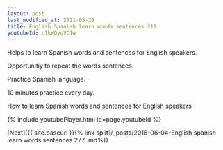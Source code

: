```yaml
---
layout: post
last_modified_at: 2021-03-29
title: English Spanish learn words sentences 219 
youtubeId: c1kWQyqVC1w
---
```

 
 
Helps to learn Spanish words and sentences for English speakers.

Opportunitiy to repeat the words sentences. 

Practice Spanish language. 
 
10 minutes practice every day. 
 
How to learn Spanish words and sentences for English speakers 
 
{% include youtubePlayer.html id=page.youtubeId %}
 
 
[Next]({{ site.baseurl }}{% link  split1/_posts/2016-06-04-English spanish learn words sentences 277 .md%})
 
